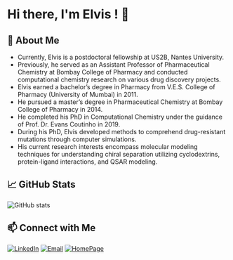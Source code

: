 
# Hi there, I'm Elvis ! 👋

## 🚀 About Me

- Currently, Elvis is a postdoctoral fellowship at US2B, Nantes University. 
- Previously, he served as an Assistant Professor of Pharmaceutical Chemistry at Bombay College of Pharmacy and conducted computational chemistry research on various drug discovery projects.
- Elvis earned a bachelor’s degree in Pharmacy from V.E.S. College of Pharmacy (University of Mumbai) in 2011.
- He pursued a master’s degree in Pharmaceutical Chemistry at Bombay College of Pharmacy in 2014.
- He completed his PhD in Computational Chemistry under the guidance of Prof. Dr. Evans Coutinho in 2019.
- During his PhD, Elvis developed methods to comprehend drug-resistant mutations through computer simulations.
- His current research interests encompass molecular modeling techniques for understanding chiral separation utilizing cyclodextrins, protein-ligand interactions, and QSAR modeling.




## 📈 GitHub Stats

![GitHub stats](https://github-readme-stats.vercel.app/api?username=elvismartis&show_icons=true&theme=radical)

## 📫 Connect with Me

[![LinkedIn](https://img.shields.io/badge/-LinkedIn-blue?style=flat-square&logo=Linkedin&logoColor=white&link=https://www.linkedin.com/in/elvisadrianmartis/)](https://www.linkedin.com/in/elvisadrianmartis/)
[![Email](https://img.shields.io/badge/-Email-black?style=flat-square&logo=Gmail&logoColor=white&link=mailto:elvis.afmartis@gmail.com)](mailto:elvis.afmartis@gmail.com)
[![HomePage](https://img.shields.io/badge/-HomePage-green?style=flat-square&logo=Homepage&logoColor=white&link=https://elvismartis.github.io/)](https://elvismartis.github.io)